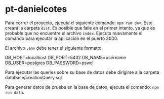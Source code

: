 # pt-danielcotes

Para correr el proyecto, ejecuta el siguiente comando: `npm run dev`. Esto creará la carpeta `dist`. Es posible que falle en el primer intento, ya que es probable que no encuentre el archivo `index`. Ejecuta nuevamente el comando para ejecutar la aplicación en el puerto 3000.

El archivo `.env` debe tener el siguiente formato:

DB_HOST=localhost
DB_PORT=5432
DB_NAME=username
DB_USER=postgres
DB_PASSWORD=pswd


Para ejecutar las queries sobre su base de datos debe dirigirse a la carpeta database/creationQuery.sql

Para generar datos de prueba en la base de datos, ejecuta el comando: `npm run data`.
